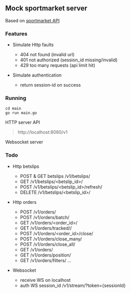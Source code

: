 ## Mock sportmarket server

Based on [sportmarket API](https://api.sportmarket.com/docs/api/contents)

### Features


* Simulate Http faults
    * 404 not found (invalid url)
    * 401 not authorized (session_id missing/invalid)
    * 429 too many requests (api limit hit)

* Simulate authentication
    * return session-id on success



### Running

```
cd main
go run main.go
```

HTTP server API
> http://localhost:8080/v1

Websocket server
> 

### Todo

* Http betslips
   * POST & GET betslips /v1/betslips/
   * GET /v1/betslips/<betslip_id>/
   * POST /v1/betslips/<betslip_id>/refresh/
   * DELETE /v1/betslips/<betslip_id>/


* Http orders
   * POST /v1/orders/
   * POST /v1/orders/batch/
   * GET /v1/orders/<order_id>/
   * GET /v1/orders/tracked/<uuid>/
   * POST /v1/orders/<order_id>/close/
   * POST /v1/orders/close_many/
   * POST /v1/orders/close_all/
   * GET /v1/orders/
   * GET /v1/orders/position/
   * GET /v1/orders/filters/ ...

* Websocket
   * receive WS on localhost 
   * auth WS session_id /v1/stream/?token={sessionId}
